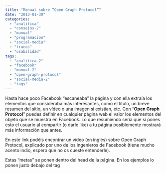```yaml
---
title: "Manual sobre “Open Graph Protocol”"
date: "2013-01-30"
categories: 
  - "analitica"
  - "consejos-2"
  - "manual"
  - "programacion"
  - "social-media"
  - "trucos"
  - "usabilidad"
tags: 
  - "analitica-2"
  - "facebook"
  - "manual-2"
  - "open-graph-protocol"
  - "social-media-2"
  - "tags"
---
```


Hasta hace poco Facebook “escaneaba” la página y con ella extraía los elementos que consideraba más interesantes, como el título, un breve resumen del sitio, un vídeo o una imagen si existían, etc. Con “**Open Graph Protocol**” puedes definir en cualquier página web el valor los elementos del objeto que se muestra en Facebook. Lo que resumiendo sería que si pones esto el usuario al compartir (o darle like) a tu página posiblemente mostrará más información que antes.

En este link podéis encontrar un vídeo (en inglés) sobre Open Graph Protocol, explicado por uno de los ingenieros de Facebook (tiene mucho acento indio, espero que no os cueste entenderle).

Estas “metas” se ponen dentro del head de la página. En los ejemplos lo ponen justo debajo del tag <title> yo lo pondría después de las meta “normales”, aunque cada cual que lo ponga dónde más le guste.

Probablemente **las que vayas a necesitar** estén dentro de este listado:

> <meta property="og:title" content="Manual Open Graph Protocol"/> <meta property="og:url" content="http://rocreguant.com/Manual-sobre-Open-Graph-Protocol"/> <meta property="og:description"content="Brebe introducción sobre Open Graph protocol (impulsado Facebook), para implementarlo de forma simple en cualquier sitio web."/>

Luego también se puede añadir metas como imágenes o vídeos (estos ejemplos han sido sacados de la web oficial)

> <meta property="og:image" content="http://ia.media-imdb.com/rock.jpg"/> <meta property="og:video" content="http://example.com/bond/trailer.swf" />

Pero esto no termina aquí! Utiliza Open Graph Protocol para que Facebook trate tu URL como una Fanpage! (\[EN\] [fuente]( http://www.insidefacebook.com/2010/04/21/with-the-open-graph-protocol-any-url-can-be-treated-just-like-a-facebook-page/))

Esto lo puedes conseguir añadiendo una de las siguientes lineas de código.

> <meta property="fb:admins" value="USER\_ID1,USER\_ID2" /> (dónde USER\_ID2 y USER\_ID2 serian los administradores)

O bien usando:

> <meta property="fb:app\_id" value="1234567" /> (dónde value sería el ID de vuestra app en facebook)

Con esto podrás acceder a tu panel de analytics como el de las Fanpages, en el que te muestra los usuarios activos diarios, los likes, los nuevos usuarios...

Para más información podéis consultar **la web oficial de [Open Graph Protocol](http://ogp.me/)**.

_**Bonus:** Lo que se comenta en las altas esferas es que puedes usarlo para “engañar” a Facebook. Por ejemplo, tu haces un vídeo relacionado sobre el post que has escrito pero sin ponerlo como embedded. Lo pones como meta, y la gente al darle al like a la página sin vídeo comparte el vídeo. ([link black](http://www.socialmediaexaminer.com/how-to-triple-your-youtube-video-views-with-facebook/))_
